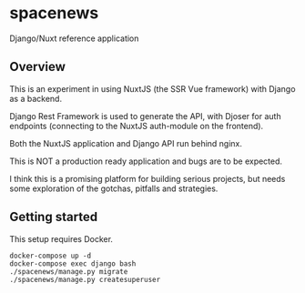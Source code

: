 # spacenews
Django/Nuxt reference application

Overview
--------

This is an experiment in using NuxtJS (the SSR Vue framework) with Django as a backend.

Django Rest Framework is used to generate the API, with Djoser for auth endpoints (connecting to the NuxtJS auth-module on the frontend).

Both the NuxtJS application and Django API run behind nginx.

This is NOT a production ready application and bugs are to be expected.

I think this is a promising platform for building serious projects, but needs some exploration of the gotchas, pitfalls and strategies.

Getting started
---------------

This setup requires Docker.

```
docker-compose up -d
docker-compose exec django bash
./spacenews/manage.py migrate
./spacenews/manage.py createsuperuser
```
